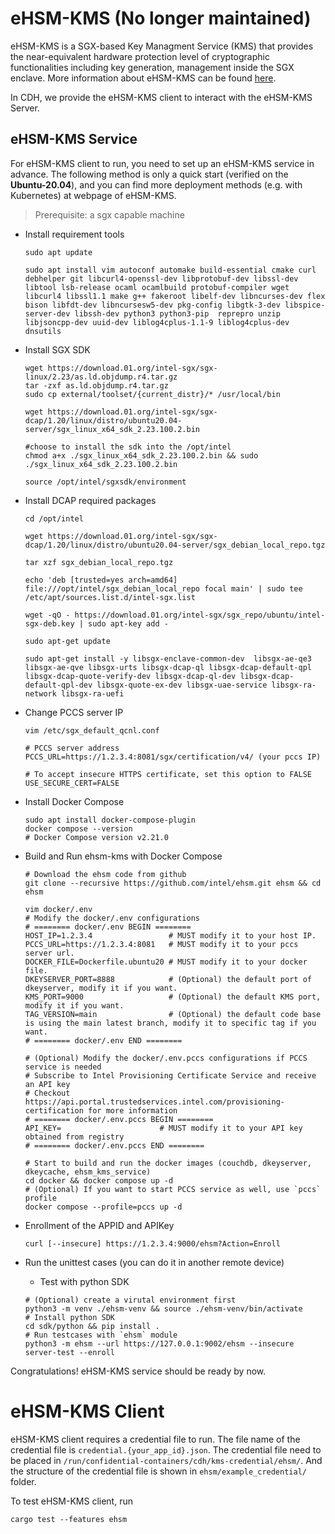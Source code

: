 # eHSM-KMS (No longer maintained)

eHSM-KMS is a SGX-based Key Managment Service (KMS) that provides the near-equivalent hardware protection level of cryptographic functionalities including key generation, management inside the SGX enclave. More information about eHSM-KMS can be found [here](https://github.com/intel/ehsm).

In CDH, we provide the eHSM-KMS client to interact with the eHSM-KMS Server.

## eHSM-KMS Service

For eHSM-KMS client to run, you need to set up an eHSM-KMS service in advance. The following method is only a quick start (verified on the **Ubuntu-20.04**), and you can find more deployment methods (e.g. with Kubernetes) at webpage of eHSM-KMS.

> Prerequisite: a sgx capable machine

* Install requirement tools

    ``` shell
    sudo apt update

    sudo apt install vim autoconf automake build-essential cmake curl debhelper git libcurl4-openssl-dev libprotobuf-dev libssl-dev libtool lsb-release ocaml ocamlbuild protobuf-compiler wget libcurl4 libssl1.1 make g++ fakeroot libelf-dev libncurses-dev flex bison libfdt-dev libncursesw5-dev pkg-config libgtk-3-dev libspice-server-dev libssh-dev python3 python3-pip  reprepro unzip libjsoncpp-dev uuid-dev liblog4cplus-1.1-9 liblog4cplus-dev dnsutils
    ```

* Install SGX SDK

    ```shell
    wget https://download.01.org/intel-sgx/sgx-linux/2.23/as.ld.objdump.r4.tar.gz
    tar -zxf as.ld.objdump.r4.tar.gz
    sudo cp external/toolset/{current_distr}/* /usr/local/bin

    wget https://download.01.org/intel-sgx/sgx-dcap/1.20/linux/distro/ubuntu20.04-server/sgx_linux_x64_sdk_2.23.100.2.bin

    #choose to install the sdk into the /opt/intel
    chmod a+x ./sgx_linux_x64_sdk_2.23.100.2.bin && sudo ./sgx_linux_x64_sdk_2.23.100.2.bin

    source /opt/intel/sgxsdk/environment
    ```

* Install DCAP required packages

    ```shell
    cd /opt/intel

    wget https://download.01.org/intel-sgx/sgx-dcap/1.20/linux/distro/ubuntu20.04-server/sgx_debian_local_repo.tgz

    tar xzf sgx_debian_local_repo.tgz

    echo 'deb [trusted=yes arch=amd64] file:///opt/intel/sgx_debian_local_repo focal main' | sudo tee /etc/apt/sources.list.d/intel-sgx.list

    wget -qO - https://download.01.org/intel-sgx/sgx_repo/ubuntu/intel-sgx-deb.key | sudo apt-key add -

    sudo apt-get update

    sudo apt-get install -y libsgx-enclave-common-dev  libsgx-ae-qe3 libsgx-ae-qve libsgx-urts libsgx-dcap-ql libsgx-dcap-default-qpl libsgx-dcap-quote-verify-dev libsgx-dcap-ql-dev libsgx-dcap-default-qpl-dev libsgx-quote-ex-dev libsgx-uae-service libsgx-ra-network libsgx-ra-uefi
    ```

* Change PCCS server IP

    ``` shell
    vim /etc/sgx_default_qcnl.conf
    ```

    ``` vi
    # PCCS server address
    PCCS_URL=https://1.2.3.4:8081/sgx/certification/v4/ (your pccs IP)

    # To accept insecure HTTPS certificate, set this option to FALSE
    USE_SECURE_CERT=FALSE
    ```

* Install Docker Compose

    ``` shell
    sudo apt install docker-compose-plugin
    docker compose --version
    # Docker Compose version v2.21.0
    ```

* Build and Run ehsm-kms with Docker Compose

    ```shell
    # Download the ehsm code from github
    git clone --recursive https://github.com/intel/ehsm.git ehsm && cd ehsm

    vim docker/.env
    # Modify the docker/.env configurations
    # ======== docker/.env BEGIN ========
    HOST_IP=1.2.3.4                 # MUST modify it to your host IP.
    PCCS_URL=https://1.2.3.4:8081   # MUST modify it to your pccs server url.
    DOCKER_FILE=Dockerfile.ubuntu20 # MUST modify it to your docker file.
    DKEYSERVER_PORT=8888            # (Optional) the default port of dkeyserver, modify it if you want.
    KMS_PORT=9000                   # (Optional) the default KMS port, modify it if you want.
    TAG_VERSION=main                # (Optional) the default code base is using the main latest branch, modify it to specific tag if you want.
    # ======== docker/.env END ========

    # (Optional) Modify the docker/.env.pccs configurations if PCCS service is needed
    # Subscribe to Intel Provisioning Certificate Service and receive an API key
    # Checkout https://api.portal.trustedservices.intel.com/provisioning-certification for more information
    # ======== docker/.env.pccs BEGIN ========
    API_KEY=                      # MUST modify it to your API key obtained from registry
    # ======== docker/.env.pccs END ========

    # Start to build and run the docker images (couchdb, dkeyserver, dkeycache, ehsm_kms_service)
    cd docker && docker compose up -d
    # (Optional) If you want to start PCCS service as well, use `pccs` profile
    docker compose --profile=pccs up -d
    ```

* Enrollment of the APPID and APIKey

    ``` shell
    curl [--insecure] https://1.2.3.4:9000/ehsm?Action=Enroll
    ```

* Run the unittest cases (you can do it in another remote device)
    * Test with python SDK

    ``` shell
    # (Optional) create a virutal environment first
    python3 -m venv ./ehsm-venv && source ./ehsm-venv/bin/activate
    # Install python SDK
    cd sdk/python && pip install .
    # Run testcases with `ehsm` module
    python3 -m ehsm --url https://127.0.0.1:9002/ehsm --insecure server-test --enroll
    ```

Congratulations! eHSM-KMS service should be ready by now.

# eHSM-KMS Client

eHSM-KMS client requires a credential file to run. The file name of the credential file is `credential.{your_app_id}.json`. The credential file need to be placed in `/run/confidential-containers/cdh/kms-credential/ehsm/`. And the structure of the credential file is shown in `ehsm/example_credential/` folder.

To test eHSM-KMS client, run
``` shell
cargo test --features ehsm
```